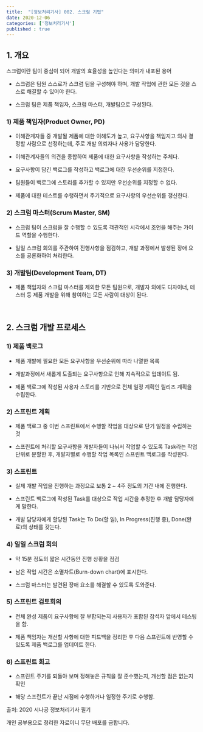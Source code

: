```yaml
---
title:  "[정보처리기사] 002. 스크럼 기법"
date: 2020-12-06
categories: ['정보처리기사']
published : true
---
```


## 1. 개요

스크럼이란 팀이 중심이 되어 개발의 효율성을 높인다는 의미가 내포된 용어

- 스크럼은 팀원 스스로가 스크럼 팀을 구성해야 하며, 개발 작업에 관한 모든 것을 스스로 해결할 수 있어야 한다.

- 스크럼 팀은 제품 책임자, 스크럼 마스터, 개발팀으로 구성된다.

### 1) 제품 책임자(Product Owner, PD)

- 이해관계자들 중 개발될 제품에 대한 이해도가 높고, 요구사항을 책임지고 의사 결정할 사람으로 선정하는데, 주로 개발 의뢰자나 사용가 담당한다.

- 이해관계자들의 의견을 종합하여 제품에 대한 요구사항을 작성하는 주체다.

- 요구사항이 담긴 백로그를 작성하고 백로그에 대한 우선순위를 지정한다.

- 팀원들이 백로그에 스토리를 추가할 수 있지만 우선순위를 지정할 수 없다.

- 제품에 대한 테스트를 수행하면서 주기적으로 요구사항의 우선순위를 갱신한다.

### 2) 스크럼 마스터(Scrum Master, SM)

- 스크럼 팀이 스크럼을 잘 수행할 수 있도록 객관적인 시각에서 조언을 해주는 가이드 역할을 수행한다.

- 일일 스크럼 회의를 주관하여 진행사항을 점검하고, 개발 과정에서 발생된 장애 요소를 공론화하여 처리한다.

### 3) 개발팀(Development Team, DT)

- 제품 책임자와 스크럼 마스터를 제외한 모든 팀원으로, 개발자 외에도 디자이너, 테스터 등 제품 개발을 위해 참여하는 모든 사람이 대상이 된다.
<br>

## 2. 스크럼 개발 프로세스

### 1) 제품 백로그

- 제품 개발에 필요한 모든 요구사항을 우선순위에 따라 나열한 목록

- 개발과정에서 새롭게 도출되는 요구사항으로 인해 지속적으로 업데이트 됨.

- 제품 백로그에 작성된 사용자 스토리를 기반으로 전체 일정 계획인 릴리즈 계획을 수립한다.

### 2) 스프린트 계획

- 제품 백로그 중 이번 스프린트에서 수행할 작업을 대상으로 단기 일정을 수립하는 것

- 스프린트에 처리할 요구사항을 개발자들이 나눠서 작업할 수 있도록 Task라는 작업단위로 분할한 후, 개발자별로 수행할 작업 목록인 스프린트 백로그를 작성한다.

### 3) 스프린트

- 실제 개발 작업을 진행하는 과정으로 보통 2 ~ 4주 정도의 기간 내에 진행한다.

- 스프린트 백로그에 작성된 Task를 대상으로 작업 시간을 추정한 후 개발 담당자에게 말한다.

- 개발 담당자에게 할당된 Task는 To Do(할 일), In Progress(진행 중), Done(완료)의 상태를 갖는다.

### 4) 일일 스크럼 회의

- 약 15분 정도의 짧은 시간동안 진행 상황을 점검

- 남은 작업 시간은 소멸차트(Burn-down chart)에 표시한다.

- 스크럼 마스터는 발견된 장애 요소를 해결할 수 있도록 도와준다.

### 5) 스프린트 검토회의

- 전체 완성 제품이 요구사항에 잘 부합되는지 사용자가 포함된 참석자 앞에서 테스팅을 함.

- 제품 책임자는 개선할 사항에 대한 피드백을 정리한 후 다음 스프린트에 반영할 수 있도록 제품 백로그를 업데이트 한다.

### 6) 스프린트 회고

- 스프린트 주기를 되돌아 보며 정해놓은 규칙을 잘 준수했는지, 개선할 점은 없는지 확인

- 해당 스프린트가 끝난 시점에 수행하거나 일정한 주기로 수행함.


출처: 2020 시나공 정보처리기사 필기

개인 공부용으로 정리한 자료이니 무단 배포를 금합니다.
